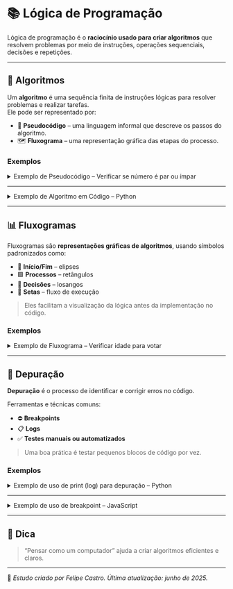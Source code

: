 # 📚 Lógica de Programação

Lógica de programação é o **raciocínio usado para criar algoritmos** que resolvem problemas por meio de instruções, operações sequenciais, decisões e repetições.

---

## 🔢 Algoritmos

Um **algoritmo** é uma sequência finita de instruções lógicas para resolver problemas e realizar tarefas.  
Ele pode ser representado por:

- 🧠 **Pseudocódigo** – uma linguagem informal que descreve os passos do algoritmo.
- 🗺️ **Fluxograma** – uma representação gráfica das etapas do processo.

### Exemplos

<details>
<summary>Exemplo de Pseudocódigo – Verificar se número é par ou ímpar</summary>

```plaintext
Início
  Ler número
  Se número % 2 == 0 então
    Escrever "Número é par"
  Senão
    Escrever "Número é ímpar"
Fim
```

</details>

---

<details>
<summary>Exemplo de Algoritmo em Código – Python</summary>

```py
numero = int(input("Digite um número: "))

if numero % 2 == 0:
    print("Número é par")
else:
    print("Número é ímpar")

```

</details>

---

## 📊 Fluxogramas

Fluxogramas são **representações gráficas de algoritmos**, usando símbolos padronizados como:

- 🔷 **Início/Fim** – elipses
- 🟩 **Processos** – retângulos
- 🔺 **Decisões** – losangos
- 🔀 **Setas** – fluxo de execução

> Eles facilitam a visualização da lógica antes da implementação no código.

### Exemplos

<details>
<summary>Exemplo de Fluxograma – Verificar idade para votar</summary>

```plaintext
         🔷 Início
             ↓
        🟩 Ler idade
             ↓
      🔺 Idade ≥ 16?
         /       \
       Sim       Não
       ↓          ↓
🟩 Pode votar   🟩 Não pode votar
       ↓          ↓
          🔷 Fim


```

</details>

---

## 🐞 Depuração

**Depuração** é o processo de identificar e corrigir erros no código.

Ferramentas e técnicas comuns:

- ⛔ **Breakpoints**
- 📋 **Logs**
- ✅ **Testes manuais ou automatizados**

> Uma boa prática é testar pequenos blocos de código por vez.

### Exemplos

<details>
<summary>Exemplo de uso de print (log) para depuração – Python</summary>

```py
def soma(a, b):
    print(f"Somando {a} + {b}")  # log
    return a + b

resultado = soma(5, 3)
print("Resultado:", resultado)

```

</details>

---

<details>
<summary>Exemplo de uso de breakpoint – JavaScript </summary>

```javascript
function verificarIdade(idade) {
  debugger; // pausa a execução se o DevTools estiver aberto
  if (idade >= 18) {
    return "Maior de idade";
  } else {
    return "Menor de idade";
  }
}
```

</details>

---

## 🧠 Dica

> “Pensar como um computador” ajuda a criar algoritmos eficientes e claros.

---

📌 _Estudo criado por Felipe Castro. Última atualização: junho de 2025._
